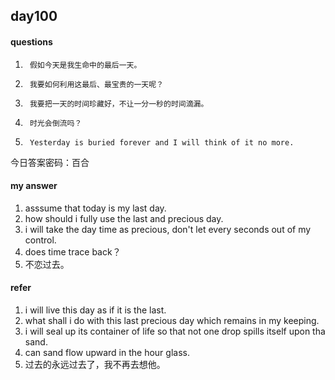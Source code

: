 ## day100

#### questions

1.      假如今天是我生命中的最后一天。

2.      我要如何利用这最后、最宝贵的一天呢？

3.      我要把一天的时间珍藏好，不让一分一秒的时间滴漏。

4.      时光会倒流吗？

5.      Yesterday is buried forever and I will think of it no more.

今日答案密码：百合


#### my answer

1. asssume that today is my last day.
2. how should i fully use the last and precious day.
3. i will take the day time as precious, don't let every seconds out of my control.
4. does time trace back？
5. 不恋过去。

#### refer

1. i will live this day as if it is the last.
2. what shall i do with this last precious day which remains in my keeping.
3. i will seal up its container of life so that not one drop spills itself upon tha sand.
4. can sand flow upward in the hour glass.
5. 过去的永远过去了，我不再去想他。

